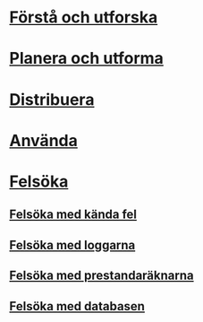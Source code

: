 # [Förstå och utforska](/advanced-threat-analytics/understand-explore/what-is-ata)
# [Planera och utforma](/advanced-threat-analytics/plan-design/ata-architecture)
# [Distribuera](/advanced-threat-analytics/deploy-use/preinstall-ata)
# [Använda](/advanced-threat-analytics/deploy-use/operate-ata)
# [Felsöka](troubleshooting-ata-known-errors.md)
## [Felsöka med kända fel](troubleshooting-ata-known-errors.md)
## [Felsöka med loggarna](troubleshooting-ata-using-logs.md)
## [Felsöka med prestandaräknarna](troubleshooting-ata-using-perf-counters.md)
## [Felsöka med databasen](troubleshooting-ata-using-ata-database.md)


<!--HONumber=Oct16_HO5-->


